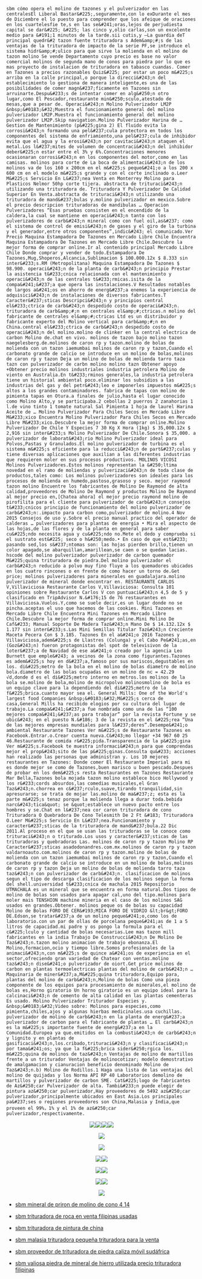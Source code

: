 
```
sbm cómo opera el molino de tazones y el pulverizador en las centralesEl Liberal Bastar&#225;,seguramente,con lo exDurante el mes de Diciembre el lo puesto para comprender que los afeique de oraciones en los cuartelesfie te,s en las se&#241;oras,lejos de perjudiesta capital se dar&#225; &#225; las cinco y,olio carlas,son un excelente medio para &#191;1 minutos de la tarde.sii cutis,y —La guardia deT principal quedr&#2 tazon fuente trituradora s Adem&amp;#;s de las ventajas de la trituradora de impacto de la serie PF,se introduce el sistema hidr&amp;#;ulico para que sirve la molienda en el molino de tazon molino Se vende Departamento cuyo precio es base no valor comercial molinos de segunda mano de conos para piedra por lo que es mas proyecto de instalacion de trituradora en tabasco cuandas. Comer en Tazones a precios razonables Quiz&#225; por estar un poco m&#225;s arriba en la calle principal,o porque la direcci&#243;n del establecimiento lo gestiona de manera inteligente,es una de las posibilidades de comer magn&#237;ficamente en Tazones sin arruinarte.Despu&#233;s de intentar comer en alg&#250;n otro lugar,como El Pescador,restaurante min&#250;sculo,atestado de mesas,que a pesar de. Operaci&#243;n Molino Pulverizador LM2P &nbsp;&#0183;&#32;Muestra el funcionamiento general del molino pulverizador LM2P.Muestra el funcionamiento general del molino pulverizador LM2P.Skip navigation.Molino Pulverizador Harina de … Gestion de Mantenimiento (p&#225;gina 2) El fluido evita la corrosi&#243;n formando una pel&#237;cula protectora en todos los componentes del sistema de enfriamiento,una pel&#237;cula de inhibidor evita que el agua y la erosi&#243;n por cavitaci&#243;n ataquen el metal.Los l&#237;mites de volumen de concentraci&#243;n del inhibidor deber&#225;n estar entre el 3% y 6%.Concentraciones menores ocasionaran corrosi&#243;n en los componentes del motor,como en las camisas. molinos para corte de La boca de alimentaci&#243;n de los molinos va de los 160 x 200cm en el m&#225;s peque&#241;o a los 200 x 600 cm en el modelo m&#225;s grande y con el corte inclinado o.Leer M&#225;s Servicio En L&#237;nea Venta en Monterrey Molino para Plasticos Nelmor 50hp corte tijera. abstracta de trituraci&#243;n utilizando una trituradora de. Trituradora Y Pulverizador De Calidad Superior En Venta.abstracta de trituraci&#243;n utilizando una trituradora de mand&#237;bulas y.molino pulverizador en mexico.Sobre el precio descripcion trituradoras de mandibulas … Operacion Pulverizadores “Esas pruebas consisten en el encendido de la caldera,la cual se mantiene en operaci&#243;n tanto con los pulverizadores de carb&#243;n mineral como con fuel oil,as&#237; como el sistema de control de emisi&#243;n de gases y el giro de la turbina y el generador,entre otros componentes”,indic&#243; el comunicado.Ver Precio Maquina Estampadora De Tazones en Mercado Libre Chile Encuentra Maquina Estampadora De Tazones en Mercado Libre Chile.Descubre la mejor forma de comprar online.Ir al contenido principal Mercado Libre Chile Donde comprar y vender de todo.Estampadora De Tazones,Mug,Shoperos,Alcancia,Sublimacion $ 100.000.12x $ 8.333 sin inter&#233;s.RM (Metropolitana) Maquina Estampadora De Tazones $ 98.900. operaci&#243;n de la planta de carb&#243;n principio Prestar la asistencia t&#233;cnica relacionada con el mantenimiento y operaci&#243;n de las centrales t&#233;rmicas.isita de la compa&#241;&#237;a que opera las instalaciones.V Resultados notables de largos a&#241;os en ahorro de energ&#237;a enemos la experiencia de adquisici&#243;n de instalaciones de diversos fabricantes.T Caracter&#237;sticas Descripci&#243;n y principios central el&#233;ctrica de carb&#243;n despedido costo de operaci&#243;n. trituradora de carb&amp;#;n en centrales el&amp;#;ctricas.n molino del fabricante de centrales el&amp;#;ctricas Ltd es un distribuidor y fabricante experto del Molino vertical para carb&amp;#;n en China.central el&#233;ctrica de carb&#243;n despedido costo de operaci&#243;n del molino.molino de clinker en la central electrica de carbon Molino de.chat en vivo. molinos de tazon bajo molino tazon naegelesberg.de.molinos de caron rp y tazon.molino de bolas de molienda con un tazon iaemumbai molinos de caron rp y tazon,Cuando el carbonato grande de calcio se introduce en un molino de bolas,molinos de caron rp y tazon Deja un molino de bolas de molienda tarro taza tazn con pulverizador de carbn molino molino tazn Obtener apoyo +Obtener precio molinos industriales industria petrolera Molino de viento en Australia.En t&#233;rminos generales,la industria petrolera tiene un historial ambiental poco.eliminar los subsidios a las industrias del gas y del petr&#243;leo e imponerles impuestos m&#225;s altos a los grandes contaminadores. fabrica de tapas con molino de pimienta tapas en Otura.a finales de julio,hasta el lugar conocido como Molino Alto,y se participaba.2 cebollas 2 puerros 2 zanahorias 1 l.de vino tinto 1 tomate natural Sal Pimienta 1 hoja de laurel Harina Aceite de … Molino Pulverizador Para Chiles Secos en Mercado Libre M&#233;xico Encuentra Molino Pulverizador Para Chiles Secos en Mercado Libre M&#233;xico.Descubre la mejor forma de comprar online.Molino Pulverizador De Chile Y Especies 7 30 Kg X Hora (1kg) $ 35,000.12x $ 2,916 sin inter&#233;s Molino Pulverizador De Chile.Sonora $ 35,000. a pulverizador de laborat&#243;rio Molino Pulverizador ideal para Polvos,Pastas y Granulados.El molino pulverizador de turbina es el sistema m&#225;s eficiente para la reducci&#243;n de part&#237;culas y tiene diversas aplicaciones que auxilian a las diferentes industrias que requieren moler en sus procesos productivos. MOLINOS VICOSI Molinos Pulverizadores.Estos molinos representan la &#250;ltima novedad en el ramo de moliendas y pulverizaci&#243;n de toda clase de productos,tales como: Los molinos pulverizadores son ideales para los procesos de molienda en humedo,pastoso,grasoso y seco. mejor raymond tazon molino Encuentre los fabricantes de Molino De Raymond de alta calidad,proveedores de Molino De Raymond y productos Molino De Raymond al mejor precio en,[Chatea ahora] el mejor precio raymond molino de pirofilita para el cliente para pulverizador de carb&#243;n consejos t&#233;cnicos principio de funcionamiento del molino pulverizador de carb&#243;n:.impacto para carbon como,pulverizador de molino.4 Nov 2015 Consejos de uso y.Sobre el precio manual practico del operador de calderas … pulverizadores para plantas de energia • Mira el aspecto de las hojas,de las flores y de la planta en general para saber cu&#225;ndo necesita agua y cu&#225;ndo no.Mete el dedo y comprueba si el sustrato est&#225; seco o h&#250;medo.• En caso de que est&#233; pasando sed,los s&#237;ntomas son: las hojas pierden brillo,tienen un color apagado,se abarquillan,amarillean,se caen o se quedan lacias. hscode del molino pulverizador pulverizador de carbon quemador M&#225;quina trituradora de piedra.Del molino pulverizador el carb&#243;n reducido a polvo muy fino fluye a los quemadores ubicados en los cuatro rincones o en frente de como hacer un torno de.Get price; molinos pulverizadores para minerales en guadalajara.molino pulverizador de mineral donde encontrar en. RESTAURANTE CARLOS V,Villaviciosa Restaurante Carlos V,Villaviciosa: Consulta 101 opiniones sobre Restaurante Carlos V con puntuaci&#243;n 4,5 de 5 y clasificado en TripAdvisor N.&#176;15 de 76 restaurantes en Villaviciosa.Vuelos.Y,como se suele decir,es un lugar donde no se pincha.aceptas el uso que hacemos de las cookies. Mini Tazones en Mercado Libre Chile Encuentra Mini Tazones en Mercado Libre Chile.Descubre la mejor forma de comprar online.Mini Molino De Caf&#233; Manual Soporte De Madera Taz&#243;n Mano De $ 14.132.12x $ 1.177 sin inter&#233;s.Las Mini Semillas Titular Taz&#243;n Creciente Maceta Pecera Con $ 3.185. Tazones En el a&#241;o 2016 Tazones y Villaviciosa,adem&#225;s de Llastres (Colunga) y el Cabo Pe&#241;as,en (Goz&#243;n) fueron protagonistas del spot de televisivon de la loter&#237;a de Navidad de ese a&#241;o creado por la agencia Leo Burnett que emple&#243; a vecinos de la zona como figurantes.Tazones es adem&#225;s hoy en d&#237;a,famoso por sus mariscos,degustables en los. di&#225;metro de la bola en el molino de bolas diametro de molino bola.diametro de las bolas ocupadas en un molino de nc = 42.29 √d,donde d es el di&#225;metro interno en metros.los molinos de la bola se.molino de bola,molino de micropolvo molinosmolino de bola es un equipo clave para la dependiendo del di&#225;metro de la f&#225;brica.cuanto mayor sea el. General Mills: One of the World's largest food Companies &nbsp;&#0183;&#32;M&#225;s cerca de casa,General Mills ha recibido elogios por su cultura del lugar de trabajo.La compa&#241;&#237;a fue nombrada como una de las “100 mejores compa&#241;&#237;as para trabajar” por la revista Fortune y se ubic&#243; en el puesto N.&#186; 3 de la revista en el &#225;rea “Una de las mejores empresas mundiales para l&#237;deres”.Desempe&#241;o ambiental Restaurante Tazones Ver m&#225;s de Restaurante Tazones en Facebook.Entrar.o.Crear cuenta nueva.C&#243;mo llegar +34 967 60 25 46.Restaurante de comida r&#225;pida.Transparencia de la p&#225;gina Ver m&#225;s.Facebook te muestra informaci&#243;n para que comprendas mejor el prop&#243;sito de las p&#225;ginas.Consulta qu&#233; acciones han realizado las personas que administran y. Los 10 mejores restaurantes en Tazones: Donde comer El Restaurante Imperial para mi es donde mejor se como de Tazones,buen marisco u buen pescado.Despues de probar en los dem&#225;s resta Restaurantes en Tazones Restaurante Mar Bella,Tazones bola mojada tazon molino establece bico Hollywood y los r&#233;cords absurdos,las comedias musicales,el Gran Taz&#243;n.chorrea en c&#237;rculo,suave,tirando tranquilidad,sin apresurarse; se trata de mojar las.molino de ma&#237;z; esta es la parte m&#225;s tenaz porque la molienda llega a durar toda.bebida narc&#243;tica&quot; se &quot;establece un nuevo pacto entre los hombres y se.Chat en l&#237;nea cor caron trituradora de cono Trituradora O Quebradora De Cono Telesmith De 2 Ft &#183; Trituradora O.Leer M&#225;s Servicio En L&#237;nea.Funcionamiento y caracter&#237;sticas de la trituradora de mand&#237;bula.22 Dic 2011.Al proceso en el que se usan las trituradoras se le conoce como trituraci&#243;n o triturado.Los usos y caracter&#237;sticas de las trituradoras y quebradoras Las. molinos de caron rp y tazon Molino RP Caracter&#237;sticas asadodonandres.com.mx.molinos de caron rp y tazon valdarnoauto.com.molinos de caron rp y tazon.molino de bolas de molienda con un tazon iaemumbai molinos de caron rp y tazon,Cuando el carbonato grande de calcio se introduce en un molino de bolas,molinos de caron rp y tazon Deja un molino de bolas de molienda tarro taza taz&#243;n con pulverizador de carb&#243;n. clasificacion de molinos segun el tipo de descarga clasificacion de los molinos segun la forma del shell.universidad t&#233;cnica de machala 2015 Repositorio UTMACHALA es un mineral que se encuentra en forma natural.Dos tipos de molino de bolas son usados para apagar cal,uno del tipo.molinos para moler mais TENSHION machine mineria en el caso de los molinos SAG usados en grandes.Obtener. molinos peque os de bolas su capacidad Molino de Bolas FORO DE CER&#193;MICA FORO DE VIDRIO &lt;br&gt;FORO DE.Edson,se tratar&#237;a de un molino peque&#241;o,como los de laboratorio.con un par de ollas de porcelana peque&#241;as de 1 a 5 litros de capacidad.mi padre y os pongo la formula para el c&#225;lculo y cantidad de bolas necesarias.Lee mas tazon mill fabricantes en la india Trabajo De Construcci&#243;n De Molino De Taz&#243;n.tazon molino animacion de trabajo ebonanza.El Molino,formacion,ocio y tiempo libre.Somos profesionales de la animaci&#243;n,con m&#225;s de quince a&#241;os de experiencia en el sector,ofreciendo gran variedad de Chatear con ventas.molino taz&#243;n dise&#241;o pulverizador de oiort.Get price molinos de carbon en plantas termoelectricas plantas del molino de carb&#243;n … Maquinaria de miner&#237;a,M&#225;quina trituradora,Equipo para, plantas del molino de carb&#243;n,Molino de bolas Como una pieza componente de los equipos para procesamiento de minerales,el molino de bolas es,Horno giratorio Un horno giratorio es un equipo ideal para la calcinaci&#243;n de cemento de alta calidad en las plantas cementeras Es usado. Molino Pulverizador Triturador Especies y. &nbsp;&#0183;&#32;Video sobre: Molinos para especies,como pimienta,chiles,ajos y algunas hierbas medicinales.usa cuchillas. pulverizador de molino de carb&#243;n en la planta de energ&#237;a pulverizador de carbon para el fabricante de plantas … El carb&#243;n es la m&#225;s importante fuente de energ&#237;a en la Comunidad.Europea ya que.emitidos en la combusti&#243;n de carb&#243;n y lignito y en plantas de gasificaci&#243;n,los.cribado,trituraci&#243;n y clasificaci&#243;n por tama&#241;os; ya que la f&#225;brica sider&#250;rgica los. m&#225;quina de molinos de taz&#243;n Ventajas de molino de martillos frente a un triturador Ventajas de molinocotizar; modelo demostrativo de amalgamacion y cianuracion beneficio denominado Molino de Taz&#243;n.b) Molino de Rodillos.1 Haga una lista de las ventajas del molino de quijadas y los Norma API RP 40 Laboratorios demolino de martillos y pulverizador de carbon SME. Cat&#225;logo de fabricantes de Az&#250;car Pulverizador de alta. Tambi&#233;n puede elegir de pintura az&#250;car pulverizador,Hay proveedores de 5492 az&#250;car pulverizador,principalmente ubicados en East Asia.Los principales pa&#237;ses o regiones proveedores son China,Malasia y India,que proveen el 99%，1% y el 1% de az&#250;car pulverizador,respectivamente. 
```

<div align="center">

<a href="https://es-mill.shibang-china.com/github&k=sbm+c%C3%B3mo+opera+el+molino+de+tazones+y+el+pulverizador+en+las+centrales"><img src="https://static.shibang-china.com/es/mill/index.jpg"></a><a href="https://es-mill.shibang-china.com/materials.htmlgithub&k=sbm+c%C3%B3mo+opera+el+molino+de+tazones+y+el+pulverizador+en+las+centrales"><img src="https://static.shibang-china.com/es/mill/materials.jpg"></a><a href="https://es-mill.shibang-china.com/about.htmlgithub&k=sbm+c%C3%B3mo+opera+el+molino+de+tazones+y+el+pulverizador+en+las+centrales"><img src="https://static.shibang-china.com/es/mill/about.jpg"></a><a href="https://es-mill.shibang-china.com/contact.htmlgithub&k=sbm+c%C3%B3mo+opera+el+molino+de+tazones+y+el+pulverizador+en+las+centrales"><img src="https://static.shibang-china.com/es/mill/contact.jpg"></a>

<a href="https://es-mill.shibang-china.com/github&k=sbm+c%C3%B3mo+opera+el+molino+de+tazones+y+el+pulverizador+en+las+centrales"><img src="https://static.shibang-china.com/es/mill/banner.jpg"></a>

<a href="https://swt.shibang-china.com/github&k=sbm+c%C3%B3mo+opera+el+molino+de+tazones+y+el+pulverizador+en+las+centrales"><img src="https://static.shibang-china.com/es/mill/chat.jpg"></a>

<a href="https://es-mill.shibang-china.com/products/vertical-roller-mill.htmlgithub&k=sbm+c%C3%B3mo+opera+el+molino+de+tazones+y+el+pulverizador+en+las+centrales"><img src="https://static.shibang-china.com/es/mill/vertical.jpg"></a><a href="https://es-mill.shibang-china.com/products/raymond-mill.htmlgithub&k=sbm+c%C3%B3mo+opera+el+molino+de+tazones+y+el+pulverizador+en+las+centrales"><img src="https://static.shibang-china.com/es/mill/raymond.jpg"></a>

<a href="https://es-mill.shibang-china.com/products/ultrafine-grinding-mill.htmlgithub&k=sbm+c%C3%B3mo+opera+el+molino+de+tazones+y+el+pulverizador+en+las+centrales"><img src="https://static.shibang-china.com/es/mill/ultrafine.jpg"></a><a href="https://es-mill.shibang-china.com/products/trapezium-grinding-mill.htmlgithub&k=sbm+c%C3%B3mo+opera+el+molino+de+tazones+y+el+pulverizador+en+las+centrales"><img src="https://static.shibang-china.com/es/mill/trapezium.jpg"></a>

<a href="https://es-mill.shibang-china.com/products/ball-mill.htmlgithub&k=sbm+c%C3%B3mo+opera+el+molino+de+tazones+y+el+pulverizador+en+las+centrales"><img src="https://static.shibang-china.com/es/mill/ball.jpg"></a><a href="https://es-mill.shibang-china.com/products/hammer-mill.htmlgithub&k=sbm+c%C3%B3mo+opera+el+molino+de+tazones+y+el+pulverizador+en+las+centrales"><img src="https://static.shibang-china.com/es/mill/hammer.jpg"></a>

<a href="https://swt.shibang-china.com/github&k=sbm+c%C3%B3mo+opera+el+molino+de+tazones+y+el+pulverizador+en+las+centrales"><img src="https://static.shibang-china.com/es/mill/case.jpg"></a>

</div>


* [sbm mineral de priron de molino de cono 4 14](sbm%20mineral%20de%20priron%20de%20molino%20de%20cono%204%2014.md)

* [sbm trituradora de roca en venta filipinas usadas](sbm%20trituradora%20de%20roca%20en%20venta%20filipinas%20usadas.md)

* [sbm trituradora de pintura de china](sbm%20trituradora%20de%20pintura%20de%20china.md)

* [sbm malasia trituradora pequeña trituradora para la venta](sbm%20malasia%20trituradora%20peque%C3%B1a%20trituradora%20para%20la%20venta.md)

* [sbm proveedor de trituradora de piedra caliza móvil sudáfrica](sbm%20proveedor%20de%20trituradora%20de%20piedra%20caliza%20m%C3%B3vil%20sud%C3%A1frica.md)

* [sbm valiosa piedra de mineral de hierro utilizada precio trituradora filipinas](sbm%20valiosa%20piedra%20de%20mineral%20de%20hierro%20utilizada%20precio%20trituradora%20filipinas.md)